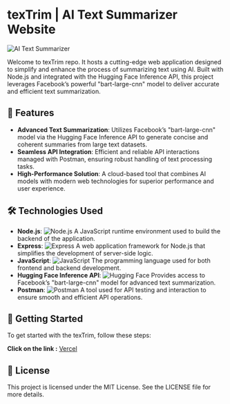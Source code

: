 # texTrim | AI Text Summarizer Website

![AI Text Summarizer](https://img.shields.io/badge/Project-AI%20Text%20Summarizer-blue)

Welcome to texTrim repo. It hosts a cutting-edge web application designed to simplify and enhance the process of summarizing text using AI. Built with Node.js and integrated with the Hugging Face Inference API, this project leverages Facebook’s powerful "bart-large-cnn" model to deliver accurate and efficient text summarization.

## 🌟 Features

- **Advanced Text Summarization**: Utilizes Facebook’s "bart-large-cnn" model via the Hugging Face Inference API to generate concise and coherent summaries from large text datasets.
- **Seamless API Integration**: Efficient and reliable API interactions managed with Postman, ensuring robust handling of text processing tasks.
- **High-Performance Solution**: A cloud-based tool that combines AI models with modern web technologies for superior performance and user experience.

## 🛠 Technologies Used

- **Node.js**: ![Node.js](https://img.shields.io/badge/Node.js-16.x-brightgreen) A JavaScript runtime environment used to build the backend of the application.
- **Express**: ![Express](https://img.shields.io/badge/Express-4.x-blue) A web application framework for Node.js that simplifies the development of server-side logic.
- **JavaScript**: ![JavaScript](https://img.shields.io/badge/JavaScript-ES6-yellow) The programming language used for both frontend and backend development.
- **Hugging Face Inference API**: ![Hugging Face](https://img.shields.io/badge/Hugging%20Face-API-orange) Provides access to Facebook’s "bart-large-cnn" model for advanced text summarization.
- **Postman**: ![Postman](https://img.shields.io/badge/Postman-API%20Testing-red) A tool used for API testing and interaction to ensure smooth and efficient API operations.

## 🚀 Getting Started

To get started with the texTrim, follow these steps:

 **Click on the link :**
   [Vercel](https://tex-trim.vercel.app/)

## 📄 License

This project is licensed under the MIT License. See the LICENSE file for more details.
